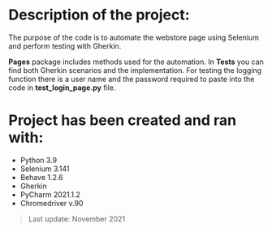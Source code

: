 # Description of the project:

The purpose of the code is to automate the webstore page using Selenium and perform testing with Gherkin.

**Pages** package includes methods used for the automation.
In **Tests** you can find both Gherkin scenarios and the implementation.
For testing the logging function there is a user name and the password required to paste into the code in **test_login_page.py** file.

# Project has been created and ran with:

- Python 3.9
- Selenium 3.141
- Behave 1.2.6
- Gherkin
- PyCharm 2021.1.2
- Chromedriver v.90

> Last update: November 2021
